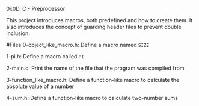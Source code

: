 0x0D. C - Preprocessor

This project introduces macros, both predefined and how to create them. It also introduces the concept of guarding header files to prevent double inclusion.

#Files
0-object_like_macro.h:
Define a macro named `SIZE`

1-pi.h:
Define a macro called `PI`

2-main.c:
Print the name of the file that the program was compiled from

3-function_like_macro.h:
Define a function-like macro to calculate the absolute value of a number

4-sum.h:
Define a function-like macro to calculate two-number sums